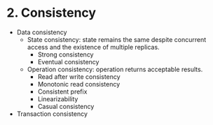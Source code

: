 # 2. Consistency

- Data consistency
    - State consistency: state remains the same despite concurrent access and the existence of multiple replicas.
        - Strong consistency
        - Eventual consistency
    - Operation consistency: operation returns acceptable results.
        - Read after write consistency
        - Monotonic read consistency
        - Consistent prefix
        - Linearizability
        - Casual consistency
- Transaction consistency
